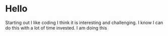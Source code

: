 # Hello
Starting out
I like coding I think it is interesting and challenging. I know I can do this with a lot of time invested.
I am doing this
